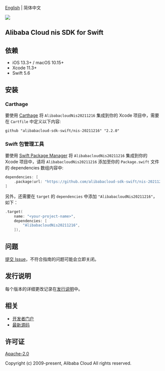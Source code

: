 [English](README.md) | 简体中文

![](https://aliyunsdk-pages.alicdn.com/icons/AlibabaCloud.svg)

## Alibaba Cloud nis SDK for Swift

## 依赖

- iOS 13.3+ / macOS 10.15+
- Xcode 11.3+
- Swift 5.6

## 安装

### Carthage

要使用 [Carthage](https://github.com/Carthage/Carthage) 将 `AlibabacloudNis20211216` 集成到你的 Xcode 项目中，需要在 `Cartfile` 中定义以下内容:

```ogdl
github "alibabacloud-sdk-swift/nis-20211216" "2.2.0"
```

### Swift 包管理工具

要使用 [Swift Package Manager](https://swift.org/package-manager/) 将 `AlibabacloudNis20211216` 集成到你的 Xcode 项目中，请将 `AlibabacloudNis20211216` 添加至你的 `Package.swift` 文件的 dependencies 数组内容中:

```swift
dependencies: [
    .package(url: "https://github.com/alibabacloud-sdk-swift/nis-20211216.git", from: "2.2.0")
]
```

另外，还需要在 `target` 的 `dependencies` 中添加 `"AlibabacloudNis20211216"`，如下：

```swift
.target(
    name: "<your-project-name>",
    dependencies: [
        "AlibabacloudNis20211216",
    ]),
```

## 问题

[提交 Issue](https://github.com/alibabacloud-sdk-swift/nis-20211216/issues/new)，不符合指南的问题可能会立即关闭。

## 发行说明

每个版本的详细更改记录在[发行说明](./ChangeLog.txt)中。

## 相关

* [开发者门户](https://next.api.aliyun.com/home)
* [最新源码](https://github.com/alibabacloud-sdk-swift/nis-20211216)

## 许可证

[Apache-2.0](http://www.apache.org/licenses/LICENSE-2.0)

Copyright (c) 2009-present, Alibaba Cloud All rights reserved.

